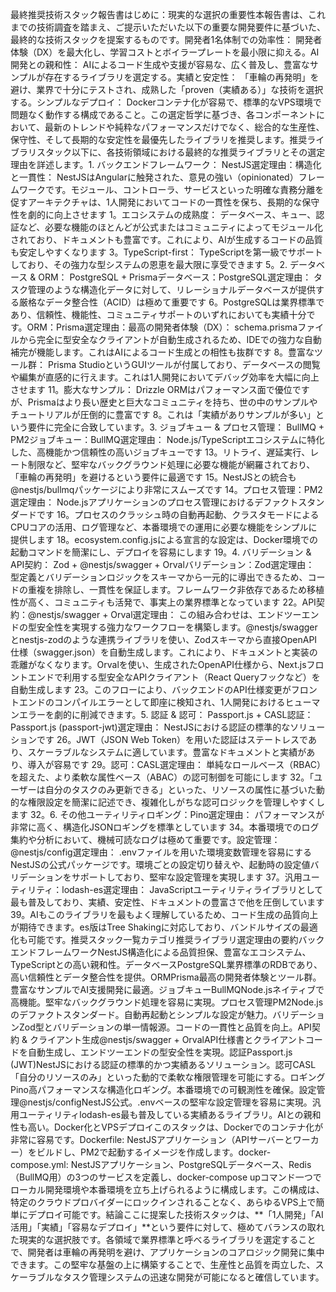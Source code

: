 最終推奨技術スタック報告書はじめに：現実的な選択の重要性本報告書は、これまでの技術調査を踏まえ、ご提示いただいた以下の重要な開発要件に基づいた、最終的な技術スタックを提案するものです。開発者1名体制での効率性： 開発者体験（DX）を最大化し、学習コストとボイラープレートを最小限に抑える。AI開発との親和性： AIによるコード生成や支援が容易な、広く普及し、豊富なサンプルが存在するライブラリを選定する。実績と安定性： 「車輪の再発明」を避け、業界で十分にテストされ、成熟した「proven（実績ある）」な技術を選択する。シンプルなデプロイ： Dockerコンテナ化が容易で、標準的なVPS環境で問題なく動作する構成であること。この選定哲学に基づき、各コンポーネントにおいて、最新のトレンドや純粋なパフォーマンスだけでなく、総合的な生産性、保守性、そして長期的な安定性を最優先したライブラリを推奨します。推奨ライブラリスタック以下に、各技術領域における最終的な推奨ライブラリとその選定理由を詳述します。1. バックエンドフレームワーク： NestJS選定理由：構造化と一貫性： NestJSはAngularに触発された、意見の強い（opinionated）フレームワークです。モジュール、コントローラ、サービスといった明確な責務分離を促すアーキテクチャは、1人開発においてコードの一貫性を保ち、長期的な保守性を劇的に向上させます 1。エコシステムの成熟度： データベース、キュー、認証など、必要な機能のほとんどが公式またはコミュニティによってモジュール化されており、ドキュメントも豊富です。これにより、AIが生成するコードの品質も安定しやすくなります 3。TypeScript-first： TypeScriptを第一級でサポートしており、その強力な型システムの恩恵を最大限に享受できます 5。2. データベース & ORM： PostgreSQL + Prismaデータベース：PostgreSQL選定理由： タスク管理のような構造化データに対して、リレーショナルデータベースが提供する厳格なデータ整合性（ACID）は極めて重要です 6。PostgreSQLは業界標準であり、信頼性、機能性、コミュニティサポートのいずれにおいても実績十分です。ORM：Prisma選定理由：最高の開発者体験（DX）： schema.prismaファイルから完全に型安全なクライアントが自動生成されるため、IDEでの強力な自動補完が機能します。これはAIによるコード生成との相性も抜群です 8。豊富なツール群： Prisma StudioというGUIツールが付属しており、データベースの閲覧や編集が直感的に行えます。これは1人開発においてデバッグ効率を大幅に向上させます 11。膨大なサンプル： Drizzle ORMはパフォーマンス面で優位ですが、Prismaはより長い歴史と巨大なコミュニティを持ち、世の中のサンプルやチュートリアルが圧倒的に豊富です 8。これは「実績がありサンプルが多い」という要件に完全に合致しています。3. ジョブキュー & プロセス管理： BullMQ + PM2ジョブキュー：BullMQ選定理由： Node.js/TypeScriptエコシステムに特化した、高機能かつ信頼性の高いジョブキューです 13。リトライ、遅延実行、レート制限など、堅牢なバックグラウンド処理に必要な機能が網羅されており、「車輪の再発明」を避けるという要件に最適です 15。NestJSとの統合も@nestjs/bullmqパッケージにより非常にスムーズです 14。プロセス管理：PM2選定理由： Node.jsアプリケーションのプロセス管理におけるデファクトスタンダードです 16。プロセスのクラッシュ時の自動再起動、クラスタモードによるCPUコアの活用、ログ管理など、本番環境での運用に必要な機能をシンプルに提供します 18。ecosystem.config.jsによる宣言的な設定は、Docker環境での起動コマンドを簡潔にし、デプロイを容易にします 19。4. バリデーション & API契約： Zod + @nestjs/swagger + Orvalバリデーション：Zod選定理由： 型定義とバリデーションロジックをスキーマから一元的に導出できるため、コードの重複を排除し、一貫性を保証します。フレームワーク非依存であるため移植性が高く、コミュニティも活発で、事実上の業界標準となっています 22。API契約：@nestjs/swagger + Orval選定理由： この組み合わせは、エンドツーエンドの型安全性を実現する強力なワークフローを構築します。@nestjs/swaggerとnestjs-zodのような連携ライブラリを使い、Zodスキーマから直接OpenAPI仕様（swagger.json）を自動生成します。これにより、ドキュメントと実装の乖離がなくなります。Orvalを使い、生成されたOpenAPI仕様から、Next.jsフロントエンドで利用する型安全なAPIクライアント（React Queryフックなど）を自動生成します 23。このフローにより、バックエンドのAPI仕様変更がフロントエンドのコンパイルエラーとして即座に検知され、1人開発におけるヒューマンエラーを劇的に削減できます。5. 認証 & 認可： Passport.js + CASL認証：Passport.js (passport-jwt)選定理由： NestJSにおける認証の標準的なソリューションです 26。JWT（JSON Web Token）を用いた認証はステートレスであり、スケーラブルなシステムに適しています。豊富なドキュメントと実績があり、導入が容易です 29。認可：CASL選定理由： 単純なロールベース（RBAC）を超えた、より柔軟な属性ベース（ABAC）の認可制御を可能にします 32。「ユーザーは自分のタスクのみ更新できる」といった、リソースの属性に基づいた動的な権限設定を簡潔に記述でき、複雑化しがちな認可ロジックを管理しやすくします 32。6. その他ユーティリティロギング：Pino選定理由： パフォーマンスが非常に高く、構造化JSONロギングを標準としています 34。本番環境でのログ集約や分析において、機械可読なログは極めて重要です。設定管理：@nestjs/config選定理由： .envファイルを用いた環境変数管理を容易にするNestJSの公式パッケージです。環境ごとの設定切り替えや、起動時の設定値バリデーションをサポートしており、堅牢な設定管理を実現します 37。汎用ユーティリティ：lodash-es選定理由： JavaScriptユーティリティライブラリとして最も普及しており、実績、安定性、ドキュメントの豊富さで他を圧倒しています 39。AIもこのライブラリを最もよく理解しているため、コード生成の品質向上が期待できます。es版はTree Shakingに対応しており、バンドルサイズの最適化も可能です。推奨スタック一覧カテゴリ推奨ライブラリ選定理由の要約バックエンドフレームワークNestJS構造化による品質担保、豊富なエコシステム、TypeScriptとの高い親和性。データベースPostgreSQL業界標準のRDBであり、高い信頼性とデータ整合性を提供。ORMPrisma最高の開発者体験とツール群。豊富なサンプルでAI支援開発に最適。ジョブキューBullMQNode.jsネイティブで高機能。堅牢なバックグラウンド処理を容易に実現。プロセス管理PM2Node.jsのデファクトスタンダード。自動再起動とシンプルな設定が魅力。バリデーションZod型とバリデーションの単一情報源。コードの一貫性と品質を向上。API契約 & クライアント生成@nestjs/swagger + OrvalAPI仕様書とクライアントコードを自動生成し、エンドツーエンドの型安全性を実現。認証Passport.js (JWT)NestJSにおける認証の標準的かつ実績あるソリューション。認可CASL「自分のリソースのみ」といった動的で柔軟な権限管理を可能にする。ロギングPino高パフォーマンスな構造化ロギング。本番環境での可観測性を確保。設定管理@nestjs/configNestJS公式。.envベースの堅牢な設定管理を容易に実現。汎用ユーティリティlodash-es最も普及している実績あるライブラリ。AIとの親和性も高い。Docker化とVPSデプロイこのスタックは、Dockerでのコンテナ化が非常に容易です。Dockerfile: NestJSアプリケーション（APIサーバーとワーカー）をビルドし、PM2で起動するイメージを作成します。docker-compose.yml: NestJSアプリケーション、PostgreSQLデータベース、Redis（BullMQ用）の3つのサービスを定義し、docker-compose upコマンド一つでローカル開発環境や本番環境を立ち上げられるように構成します。この構成は、特定のクラウドプロバイダーにロックインされることなく、あらゆるVPS上で簡単にデプロイ可能です。結論ここに提案した技術スタックは、**「1人開発」「AI活用」「実績」「容易なデプロイ」**という要件に対して、極めてバランスの取れた現実的な選択肢です。各領域で業界標準と呼べるライブラリを選定することで、開発者は車輪の再発明を避け、アプリケーションのコアロジック開発に集中できます。この堅牢な基盤の上に構築することで、生産性と品質を両立した、スケーラブルなタスク管理システムの迅速な開発が可能になると確信しています。